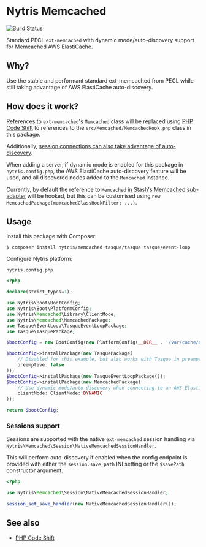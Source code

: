 # Nytris Memcached

[![Build Status](https://github.com/nytris/memcached/workflows/CI/badge.svg)](https://github.com/nytris/memcached/actions?query=workflow%3ACI)

Standard PECL `ext-memcached` with dynamic mode/auto-discovery support for Memcached AWS ElastiCache.

## Why?
Use the stable and performant standard ext-memcached from PECL while still taking advantage of AWS ElastiCache auto-discovery.

## How does it work?
References to `ext-memcached`'s `Memcached` class will be replaced using [PHP Code Shift][PHP Code Shift]
to references to the `src/Memcached/MemcachedHook.php` class in this package.

Additionally, [session connections can also take advantage of auto-discovery](#sessions-support).

When adding a server, if dynamic mode is enabled for this package in `nytris.config.php`,
the AWS ElastiCache auto-discovery feature will be used, and all discovered nodes added to the `Memcached` instance.

Currently, by default the reference to `Memcached` [in Stash's Memcached sub-adapter](https://github.com/tedious/Stash/blob/e02ac18/src/Stash/Driver/Sub/Memcached.php#L67)
will be hooked, but this can be customised using `new MemcachedPackage(memcachedClassHookFilter: ...)`.

## Usage
Install this package with Composer:

```shell
$ composer install nytris/memcached tasque/tasque tasque/event-loop
```

Configure Nytris platform:

`nytris.config.php`

```php
<?php

declare(strict_types=1);

use Nytris\Boot\BootConfig;
use Nytris\Boot\PlatformConfig;
use Nytris\Memcached\Library\ClientMode;
use Nytris\Memcached\MemcachedPackage;
use Tasque\EventLoop\TasqueEventLoopPackage;
use Tasque\TasquePackage;

$bootConfig = new BootConfig(new PlatformConfig(__DIR__ . '/var/cache/nytris/'));

$bootConfig->installPackage(new TasquePackage(
    // Disabled for this example, but also works with Tasque in preemptive mode.
    preemptive: false
));
$bootConfig->installPackage(new TasqueEventLoopPackage());
$bootConfig->installPackage(new MemcachedPackage(
    // Use dynamic mode/auto-discovery when connecting to an AWS ElastiCache cluster.
    clientMode: ClientMode::DYNAMIC
));

return $bootConfig;
```

### Sessions support

Sessions are supported with the native `ext-memcached` session handling
via `Nytris\Memcached\Session\NativeMemcachedSessionHandler`.

This will perform auto-discovery if enabled when the config endpoint is provided
with either the `session.save_path` INI setting or the `$savePath` constructor argument.

```php
<?php

use Nytris\Memcached\Session\NativeMemcachedSessionHandler;

session_set_save_handler(new NativeMemcachedSessionHandler());
```

## See also
- [PHP Code Shift][PHP Code Shift]

[PHP Code Shift]: https://github.com/asmblah/php-code-shift
